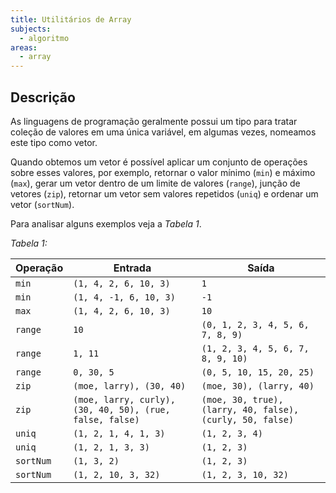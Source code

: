 ```yaml
---
title: Utilitários de Array
subjects:
  - algoritmo
areas:
  - array
---
```


## Descrição

As linguagens de programação geralmente possui um tipo para tratar coleção de valores em uma única variável, em algumas vezes, nomeamos este tipo como vetor.

Quando obtemos um vetor é possível aplicar um conjunto de operações sobre esses valores, por exemplo, retornar o valor mínimo (`min`) e máximo (`max`), gerar um vetor dentro de um limite de valores (`range`), junção de vetores (`zip`), retornar um vetor sem valores repetidos (`uniq`) e ordenar um vetor (`sortNum`).

Para analisar alguns exemplos veja a _Tabela 1_.

_Tabela 1:_

| Operação  | Entrada                                                  | Saída                                                     |
| --------- | -------------------------------------------------------- | --------------------------------------------------------- |
| `min`     | `(1, 4, 2, 6, 10, 3)`                                    | `1`                                                       |
| `min`     | `(1, 4, -1, 6, 10, 3)`                                   | `-1`                                                      |
| `max`     | `(1, 4, 2, 6, 10, 3)`                                    | `10`                                                      |
| `range`   | `10`                                                     | `(0, 1, 2, 3, 4, 5, 6, 7, 8, 9)`                          |
| `range`   | `1, 11`                                                  | `(1, 2, 3, 4, 5, 6, 7, 8, 9, 10)`                         |
| `range`   | `0, 30, 5`                                               | `(0, 5, 10, 15, 20, 25)`                                  |
| `zip`     | `(moe, larry), (30, 40)`                                 | `(moe, 30), (larry, 40)`                                  |
| `zip`     | `(moe, larry, curly), (30, 40, 50), (rue, false, false)` | `(moe, 30, true), (larry, 40, false), (curly, 50, false)` |
| `uniq`    | `(1, 2, 1, 4, 1, 3)`                                     | `(1, 2, 3, 4)`                                            |
| `uniq`    | `(1, 2, 1, 3, 3)`                                        | `(1, 2, 3)`                                               |
| `sortNum` | `(1, 3, 2)`                                              | `(1, 2, 3)`                                               |
| `sortNum` | `(1, 2, 10, 3, 32)`                                      | `(1, 2, 3, 10, 32)`                                       |
